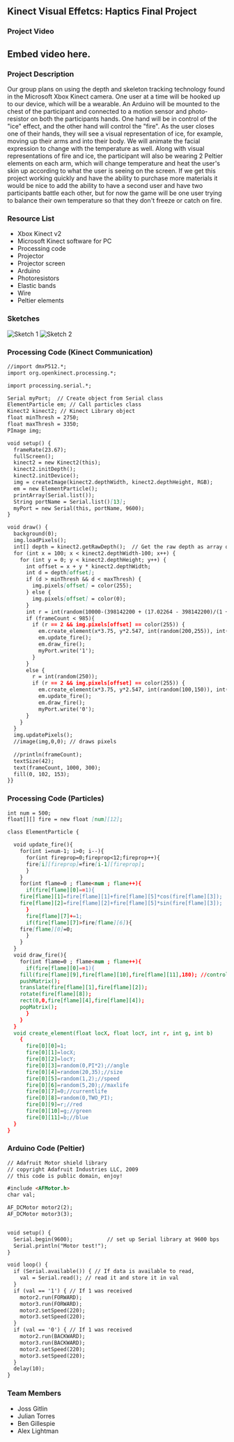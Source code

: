 ## Kinect Visual Effetcs: Haptics Final Project

### Project Video
## Embed video here.

### Project Description
Our group plans on using the depth and skeleton tracking technology found in the Microsoft Xbox Kinect camera.  One user at a time will be hooked up to our device, which will be a wearable.  An Arduino will be mounted to the chest of the participant and connected to a motion sensor and photo-resistor on both the participants hands.  One hand will be in control of the "ice" effect, and the other hand will control the "fire".  As the user closes one of their hands, they will see a visual representation of ice, for example, moving up their arms and into their body.  We will animate the facial expression to change with the temperature as well.  Along with visual representations of fire and ice, the participant will also be wearing 2 Peltier elements on each arm, which will change temperature and heat the user's skin up according to what the user is seeing on the screen.  If we get this project working quickly and have the ability to purchase more materials it would be nice to add the ability to have a second user and have two participants battle each other, but for now the game will be one user trying to balance their own temperature so that they don't freeze or catch on fire.

### Resource List
- Xbox Kinect v2
- Microsoft Kinect software for PC
- Processing code
- Projector
- Projector screen
- Arduino
- Photoresistors
- Elastic bands
- Wire
- Peltier elements

### Sketches
![Sketch 1](https://i.ibb.co/vmWfyZ5/Haptic-Graphic1-Artboard-1-4x.png)
![Sketch 2](https://i.ibb.co/LvTxWwM/Haptic-Graphic2-Artboard-1-4x.png)

### Processing Code (Kinect Communication)
```markdown
//import dmxP512.*;
import org.openkinect.processing.*;

import processing.serial.*;

Serial myPort;  // Create object from Serial class
ElementParticle em; // Call particles class
Kinect2 kinect2; // Kinect Library object
float minThresh = 2750;
float maxThresh = 3350;
PImage img;

void setup() {
  frameRate(23.67);
  fullScreen();
  kinect2 = new Kinect2(this);
  kinect2.initDepth();
  kinect2.initDevice();
  img = createImage(kinect2.depthWidth, kinect2.depthHeight, RGB);
  em = new ElementParticle();
  printArray(Serial.list());
  String portName = Serial.list()[13];
  myPort = new Serial(this, portName, 9600);
}

void draw() {
  background(0);
  img.loadPixels();
  int[] depth = kinect2.getRawDepth();  // Get the raw depth as array of integers
  for (int x = 100; x < kinect2.depthWidth-100; x++) {
    for (int y = 0; y < kinect2.depthHeight; y++) {
      int offset = x + y * kinect2.depthWidth;
      int d = depth[offset];
      if (d > minThresh && d < maxThresh) {
        img.pixels[offset] = color(255);
      } else {
        img.pixels[offset] = color(0);
      }
      int r = int(random(10000-(398142200 + (17.02264 - 398142200)/(1 + pow((frameCount/23767.31),3.34363)))));
      if (frameCount < 985){
        if (r == 2 && img.pixels[offset] == color(255)) {
          em.create_element(x*3.75, y*2.547, int(random(200,255)), int(random(50,150)), 0);
          em.update_fire();
          em.draw_fire();
          myPort.write('1');  
        }
      }
      else {
        r = int(random(250));
        if (r == 2 && img.pixels[offset] == color(255)) {
          em.create_element(x*3.75, y*2.547, int(random(100,150)), int(random(200,230)), int(random(230,255)));
          em.update_fire();
          em.draw_fire();
          myPort.write('0');  
      }
    }
  }
  img.updatePixels();
  //image(img,0,0); // draws pixels
  
  //println(frameCount);
  textSize(42);
  text(frameCount, 1000, 300); 
  fill(0, 102, 153);
}}
```

### Processing Code (Particles)
```markdown
int num = 500;
float[][] fire = new float [num][12];

class ElementParticle {

  void update_fire(){
    for(int i=num-1; i>0; i--){
      for(int fireprop=0;fireprop<12;fireprop++){
      fire[i][fireprop]=fire[i-1][fireprop];
      }
    }
    for(int flame=0 ; flame<num ; flame++){
      if(fire[flame][0]==1){
    fire[flame][1]=fire[flame][1]+fire[flame][5]*cos(fire[flame][3]);
    fire[flame][2]=fire[flame][2]+fire[flame][5]*sin(fire[flame][3]);
      }
      fire[flame][7]+=1;
      if(fire[flame][7]>fire[flame][6]){
    fire[flame][0]=0;
      }
    }
  }
  void draw_fire(){
    for(int flame=0 ; flame<num ; flame++){
      if(fire[flame][0]==1){
    fill(fire[flame][9],fire[flame][10],fire[flame][11],180); //controls red, green, blue, opacity
    pushMatrix();
    translate(fire[flame][1],fire[flame][2]);
    rotate(fire[flame][8]);
    rect(0,0,fire[flame][4],fire[flame][4]);
    popMatrix();
      }
    }
  }
  void create_element(float locX, float locY, int r, int g, int b)
    {
      fire[0][0]=1;
      fire[0][1]=locX;
      fire[0][2]=locY;
      fire[0][3]=random(0,PI*2);//angle
      fire[0][4]=random(20,35);//size
      fire[0][5]=random(1,2);//speed
      fire[0][6]=random(5,20);//maxlife
      fire[0][7]=0;//currentlife
      fire[0][8]=random(0,TWO_PI);
      fire[0][9]=r;//red
      fire[0][10]=g;//green
      fire[0][11]=b;//blue    
  }
}
```

### Arduino Code (Peltier)
```markdown
// Adafruit Motor shield library
// copyright Adafruit Industries LLC, 2009
// this code is public domain, enjoy!

#include <AFMotor.h>
char val;

AF_DCMotor motor2(2);
AF_DCMotor motor3(3);


void setup() {
  Serial.begin(9600);           // set up Serial library at 9600 bps
  Serial.println("Motor test!");
}

void loop() {
  if (Serial.available()) { // If data is available to read,
    val = Serial.read(); // read it and store it in val
  }
  if (val == '1') { // If 1 was received
    motor2.run(FORWARD); 
    motor3.run(FORWARD); 
    motor2.setSpeed(220);
    motor3.setSpeed(220);
  }
  if (val == '0') { // If 1 was received
    motor2.run(BACKWARD); 
    motor3.run(BACKWARD); 
    motor2.setSpeed(220);
    motor3.setSpeed(220);
  }
  delay(10);
}
```

### Team Members
- Joss Gitlin
- Julian Torres
- Ben Gillespie
- Alex Lightman
